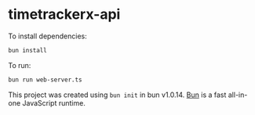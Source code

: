 # timetrackerx-api

To install dependencies:

```bash
bun install
```

To run:

```bash
bun run web-server.ts
```

This project was created using `bun init` in bun v1.0.14. [Bun](https://bun.sh) is a fast all-in-one JavaScript runtime.
